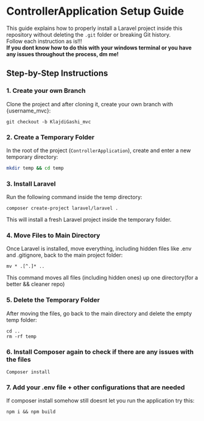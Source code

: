 # ControllerApplication Setup Guide

This guide explains how to properly install a Laravel project inside this repository without deleting the `.git` folder or breaking Git history. <br>
Follow each instruction as is!!! <br>
**If you dont know how to do this with your windows terminal or you have any issues throughout the process, dm me!**

## Step-by-Step Instructions

### 1. Create your own Branch
Clone the project and after cloning it, create your own branch with {username_mvc}:

```
git checkout -b KlajdiGashi_mvc
```


### 2. Create a Temporary Folder

In the root of the project (`ControllerApplication`), create and enter a new temporary directory:

```bash
mkdir temp && cd temp
```

### 3. Install Laravel

Run the following command inside the temp directory:

```
composer create-project laravel/laravel .
```

This will install a fresh Laravel project inside the temporary folder.

### 4. Move Files to Main Directory

Once Laravel is installed, move everything, including hidden files like .env and .gitignore, back to the main project folder:

```
mv * .[^.]* ..
```
This command moves all files (including hidden ones) up one directory(for a better && cleaner repo)

### 5. Delete the Temporary Folder

After moving the files, go back to the main directory and delete the empty temp folder:

```
cd ..
rm -rf temp
```

### 6. Install Composer again to check if there are any issues with the files

```
Composer install
```

### 7. Add your .env file + other configurations that are needed

If composer install somehow still doesnt let you run the application try this:

```
npm i && npm build
```

